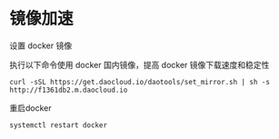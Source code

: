 # 镜像加速

设置 docker 镜像

执行以下命令使用 docker 国内镜像，提高 docker 镜像下载速度和稳定性

```shell
curl -sSL https://get.daocloud.io/daotools/set_mirror.sh | sh -s http://f1361db2.m.daocloud.io
```

重启docker

```sh
systemctl restart docker
```

